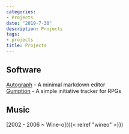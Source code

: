 ```yaml
---
categories:
- Projects
date: "2019-7-30"
description: Projects
tags:
- projects
title: Projects
---
```


## Software
[Autograph](https://github.com/jameschip/Autograph) - A minimal markdown editor  
[Gumption](https://github.com/jameschip/gumption) - A simple initiative tracker for RPGs  

## Music  
[2002 - 2006 ~ Wine-o]({{< relref "wineo" >}}) 



